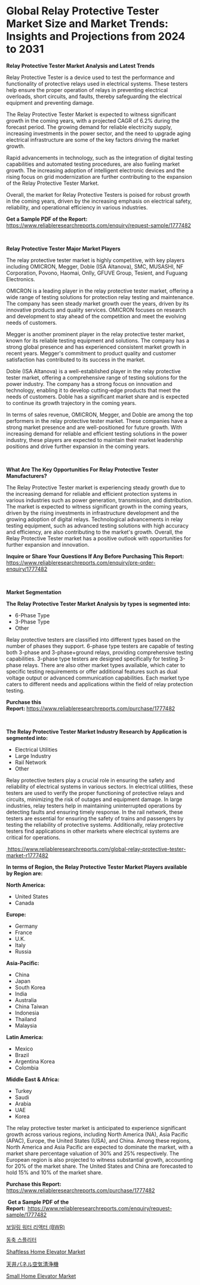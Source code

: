 <p><h1>Global Relay Protective Tester Market Size and Market Trends: Insights and Projections from 2024 to 2031</h1></p><p><strong>Relay Protective Tester Market Analysis and Latest Trends</strong></p>
<p><p>Relay Protective Tester is a device used to test the performance and functionality of protective relays used in electrical systems. These testers help ensure the proper operation of relays in preventing electrical overloads, short circuits, and faults, thereby safeguarding the electrical equipment and preventing damage.</p><p>The Relay Protective Tester Market is expected to witness significant growth in the coming years, with a projected CAGR of 6.2% during the forecast period. The growing demand for reliable electricity supply, increasing investments in the power sector, and the need to upgrade aging electrical infrastructure are some of the key factors driving the market growth.</p><p>Rapid advancements in technology, such as the integration of digital testing capabilities and automated testing procedures, are also fueling market growth. The increasing adoption of intelligent electronic devices and the rising focus on grid modernization are further contributing to the expansion of the Relay Protective Tester Market.</p><p>Overall, the market for Relay Protective Testers is poised for robust growth in the coming years, driven by the increasing emphasis on electrical safety, reliability, and operational efficiency in various industries.</p></p>
<p><strong>Get a Sample PDF of the Report:&nbsp;</strong> <a href="https://www.reliableresearchreports.com/enquiry/request-sample/1777482">https://www.reliableresearchreports.com/enquiry/request-sample/1777482</a></p>
<p>&nbsp;</p>
<p><strong>Relay Protective Tester Major Market Players</strong></p>
<p><p>The relay protective tester market is highly competitive, with key players including OMICRON, Megger, Doble (ISA Altanova), SMC, MUSASHI, NF Corporation, Povono, Haomai, Onlly, GFUVE Group, Tesient, and Fuguang Electronics. </p><p>OMICRON is a leading player in the relay protective tester market, offering a wide range of testing solutions for protection relay testing and maintenance. The company has seen steady market growth over the years, driven by its innovative products and quality services. OMICRON focuses on research and development to stay ahead of the competition and meet the evolving needs of customers.</p><p>Megger is another prominent player in the relay protective tester market, known for its reliable testing equipment and solutions. The company has a strong global presence and has experienced consistent market growth in recent years. Megger's commitment to product quality and customer satisfaction has contributed to its success in the market.</p><p>Doble (ISA Altanova) is a well-established player in the relay protective tester market, offering a comprehensive range of testing solutions for the power industry. The company has a strong focus on innovation and technology, enabling it to develop cutting-edge products that meet the needs of customers. Doble has a significant market share and is expected to continue its growth trajectory in the coming years.</p><p>In terms of sales revenue, OMICRON, Megger, and Doble are among the top performers in the relay protective tester market. These companies have a strong market presence and are well-positioned for future growth. With increasing demand for reliable and efficient testing solutions in the power industry, these players are expected to maintain their market leadership positions and drive further expansion in the coming years.</p></p>
<p>&nbsp;</p>
<p><strong>What Are The Key Opportunities For Relay Protective Tester Manufacturers?</strong></p>
<p><p>The Relay Protective Tester market is experiencing steady growth due to the increasing demand for reliable and efficient protection systems in various industries such as power generation, transmission, and distribution. The market is expected to witness significant growth in the coming years, driven by the rising investments in infrastructure development and the growing adoption of digital relays. Technological advancements in relay testing equipment, such as advanced testing solutions with high accuracy and efficiency, are also contributing to the market's growth. Overall, the Relay Protective Tester market has a positive outlook with opportunities for further expansion and innovation.</p></p>
<p><strong>Inquire or Share Your Questions If Any Before Purchasing This Report:</strong> <a href="https://www.reliableresearchreports.com/enquiry/pre-order-enquiry/1777482">https://www.reliableresearchreports.com/enquiry/pre-order-enquiry/1777482</a></p>
<p>&nbsp;</p>
<p><strong>Market Segmentation</strong></p>
<p><strong>The Relay Protective Tester Market Analysis by types is segmented into:</strong></p>
<p><ul><li>6-Phase Type</li><li>3-Phase Type</li><li>Other</li></ul></p>
<p><p>Relay protective testers are classified into different types based on the number of phases they support. 6-phase type testers are capable of testing both 3-phase and 3-phase+ground relays, providing comprehensive testing capabilities. 3-phase type testers are designed specifically for testing 3-phase relays. There are also other market types available, which cater to specific testing requirements or offer additional features such as dual voltage output or advanced communication capabilities. Each market type caters to different needs and applications within the field of relay protection testing.</p></p>
<p><strong>Purchase this Report:&nbsp;</strong><a href="https://www.reliableresearchreports.com/purchase/1777482">https://www.reliableresearchreports.com/purchase/1777482</a></p>
<p>&nbsp;</p>
<p><strong>The Relay Protective Tester Market Industry Research by Application is segmented into:</strong></p>
<p><ul><li>Electrical Utilities</li><li>Large Industry</li><li>Rail Network</li><li>Other</li></ul></p>
<p><p>Relay protective testers play a crucial role in ensuring the safety and reliability of electrical systems in various sectors. In electrical utilities, these testers are used to verify the proper functioning of protective relays and circuits, minimizing the risk of outages and equipment damage. In large industries, relay testers help in maintaining uninterrupted operations by detecting faults and ensuring timely response. In the rail network, these testers are essential for ensuring the safety of trains and passengers by testing the reliability of protective systems. Additionally, relay protective testers find applications in other markets where electrical systems are critical for operations.</p></p>
<p><a href="https://www.reliableresearchreports.com/global-relay-protective-tester-market-r1777482">&nbsp;https://www.reliableresearchreports.com/global-relay-protective-tester-market-r1777482</a></p>
<p><strong>In terms of Region, the Relay Protective Tester Market Players available by Region are:</strong></p>
<p>
    <p> <strong> North America: </strong>
        <ul>
            <li>United States</li>
            <li>Canada</li>
        </ul>
        </p> 
    <p> <strong> Europe: </strong>
        <ul>
            <li>Germany</li>
            <li>France</li>
            <li>U.K.</li>
            <li>Italy</li>
            <li>Russia</li>
        </ul>
        </p> 
    <p> <strong> Asia-Pacific: </strong>
        <ul>
            <li>China</li>
            <li>Japan</li>
            <li>South Korea</li>
            <li>India</li>
            <li>Australia</li>
            <li>China Taiwan</li>
            <li>Indonesia</li>
            <li>Thailand</li>
            <li>Malaysia</li>
        </ul>
        </p> 
    <p> <strong> Latin America: </strong>
        <ul>
            <li>Mexico</li>
            <li>Brazil</li>
            <li>Argentina Korea</li>
            <li>Colombia</li>
        </ul>
        </p> 
    <p> <strong> Middle East & Africa: </strong>
        <ul>
            <li>Turkey</li>
            <li>Saudi</li>
            <li>Arabia</li>
            <li>UAE</li>
            <li>Korea</li>
        </ul>
    </p>
    </p>
<p><p>The relay protective tester market is anticipated to experience significant growth across various regions, including North America (NA), Asia Pacific (APAC), Europe, the United States (USA), and China. Among these regions, North America and Asia Pacific are expected to dominate the market, with a market share percentage valuation of 30% and 25% respectively. The European region is also projected to witness substantial growth, accounting for 20% of the market share. The United States and China are forecasted to hold 15% and 10% of the market share.</p></p>
<p><strong>Purchase this Report: </strong><a href="https://www.reliableresearchreports.com/purchase/1777482">https://www.reliableresearchreports.com/purchase/1777482</a></p>
<p>&nbsp;<strong>Get a Sample PDF of the Report:&nbsp;&nbsp;</strong><a href="https://www.reliableresearchreports.com/enquiry/request-sample/1777482">https://www.reliableresearchreports.com/enquiry/request-sample/1777482</a></p>
<p><strong></strong></p>
<p><p><a href="https://github.com/gambitz1998/Market-Research-Report-List-1/blob/main/6882722175445.md">보일링 워터 리액터 (BWR)</a></p><p><a href="https://github.com/nhaiquang84/Market-Research-Report-List-1/blob/main/4437188175446.md">동축 스플리터</a></p><p><a href="https://github.com/anwarsahrul281/Market-Research-Report-List-1/blob/main/shaftless-home-elevator-market.md">Shaftless Home Elevator Market</a></p><p><a href="https://github.com/KaydenJohns1964/Market-Research-Report-List-2/blob/main/6190466163003.md">天井パネル空気清浄機</a></p><p><a href="https://github.com/qdaxyrhp12/Market-Research-Report-List-1/blob/main/small-home-elevator-market.md">Small Home Elevator Market</a></p></p>